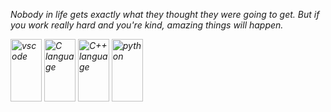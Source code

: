 <i> Nobody in life gets exactly what they thought they were going to get. But if you work really hard and you're kind, amazing things will happen. <i>
 <p align='left'> 
  <img src="https://github.com/bablubambal/All_logo_and_pictures/blob/main/text%20editors/vscode.svg" alt="vscode" height="100" width="50"/>
  <img src="https://raw.githubusercontent.com/bablubambal/All_logo_and_pictures/1ac69ce5fbc389725f16f989fa53c62d6e1b4883/programming%20languages/c.svg" alt="C language" height="100" width="50" />
  <img src="https://raw.githubusercontent.com/bablubambal/All_logo_and_pictures/1ac69ce5fbc389725f16f989fa53c62d6e1b4883/programming%20languages/c%2B%2B.svg" alt="C++ language" height="100" width="50" /> 
  <img src="https://raw.githubusercontent.com/bablubambal/All_logo_and_pictures/1ac69ce5fbc389725f16f989fa53c62d6e1b4883/programming%20languages/python.svg" alt="python" height="100" width="50" />
</p>


